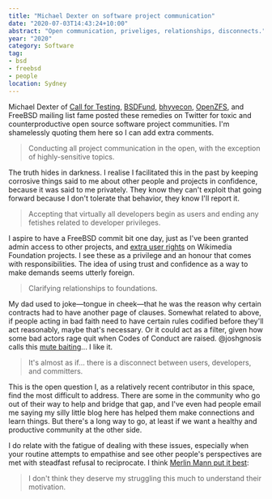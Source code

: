 ```yaml
---
title: "Michael Dexter on software project communication"
date: "2020-07-03T14:43:24+10:00"
abstract: "Open communication, priveliges, relationships, disconnects."
year: "2020"
category: Software
tag:
- bsd
- freebsd
- people
location: Sydney
---
```

Michael Dexter of [Call for Testing](https://callfortesting.org), [BSDFund](https://bsdfund.org), [bhyvecon](https://twitter.com/bhyvecon), [OpenZFS](https://openzfs.org/), and FreeBSD mailing list fame posted these remedies on Twitter for toxic and counterproductive open source software project communities. I'm shamelessly quoting them here so I can add extra comments.

> Conducting all project communication in the open, with the exception of highly-sensitive topics.

The truth hides in darkness. I realise I facilitated this in the past by keeping corrosive things said to me about other people and projects in confidence, because it was said to me privately. They know they can't exploit that going forward because I don't tolerate that behavior, they know I'll report it.

> Accepting that virtually all developers begin as users and ending any fetishes related to developer privileges.

I aspire to have a FreeBSD commit bit one day, just as I've been granted admin access to other projects, and [extra user rights](https://en.wikipedia.org/w/index.php?title=Special:ListUsers&limit=1&username=RubenSchade) on Wikimedia Foundation projects. I see these as a privilege and an honour that comes with responsibilities. The idea of using trust and confidence as a way to make demands seems utterly foreign.
 
> Clarifying relationships to foundations.

My dad used to joke&mdash;tongue in cheek&mdash;that he was the reason why certain contracts had to have another page of clauses. Somewhat related to above, if people acting in bad faith need to have certain rules codified before they'll act reasonably, maybe that's necessary. Or it could act as a filter, given how some bad actors rage quit when Codes of Conduct are raised. @joshgnosis calls this [mute baiting](https://twitter.com/Rubenerd/status/1272752182253608960)... I like it.

> It's almost as if... there is a disconnect between users, developers, and committers.

This is the open question I, as a relatively recent contributor in this space, find the most difficult to address. There are some in the community who go out of their way to help and bridge that gap, and I've even had people email me saying my silly little blog here has helped them make connections and learn things. But there's a long way to go, at least if we want a healthy and productive community at the other side.

I do relate with the fatigue of dealing with these issues, especially when your routine attempts to empathise and see other people's perspectives are met with steadfast refusal to reciprocate. I think [Merlin Mann put it best](https://twitter.com/Rubenerd/status/1274878133884211200): 

> I don't think they deserve my struggling this much to understand their motivation.
